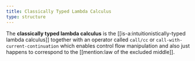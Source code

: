 ```yaml
---
title: Classically Typed Lambda Calculus
type: structure
---
```

The **classically typed lambda calculus** is the [[is-a:intuitionistically-typed lambda calculus]] together with an operator called `call/cc`  or `call-with-current-continuation` which enables control flow manipulation and also just happens to correspond to the [[mention:law of the excluded middle]].